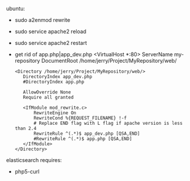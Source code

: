 ubuntu:
 - sudo a2enmod rewrite
 - sudo service apache2 reload
 - sudo service apache2 restart
 - get rid of app.php|app_dev.php
   <VirtualHost *:80>
       ServerName my-repository
       DocumentRoot /home/jerry/Project/MyRepository/web/

       <Directory /home/jerry/Project/MyRepository/web/>
          DirectoryIndex app_dev.php
          #DirectoryIndex app.php

          AllowOverride None
          Require all granted

          <IfModule mod_rewrite.c>
              RewriteEngine On
              RewriteCond %{REQUEST_FILENAME} !-f
              # Replace END flag with L flag if apache version is less than 2.4
              RewriteRule ^(.*)$ app_dev.php [QSA,END]
              #RewriteRule ^(.*)$ app.php [QSA,END]
          </IfModule>
       </Directory>
   </VirtualHost>

elasticsearch requires:
 - php5-curl

